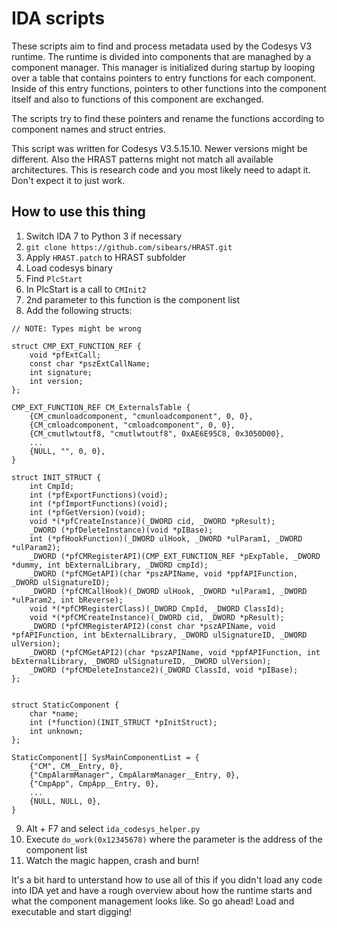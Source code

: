 # IDA scripts

These scripts aim to find and process metadata used by the Codesys V3 runtime.
The runtime is divided into components that are managhed by a component manager.
This manager is initialized during startup by looping over a table that contains
pointers to entry functions for each component. Inside of this entry functions,
pointers to other functions into the component itself and also to functions
of this component are exchanged.

The scripts try to find these pointers and rename the functions according to
component names and struct entries.

This script was written for Codesys V3.5.15.10. Newer versions might be different.
Also the HRAST patterns might not match all available architectures. This is
research code and you most likely need to adapt it. Don't expect it to just work.

## How to use this thing

1. Switch IDA 7 to Python 3 if necessary
2. `git clone https://github.com/sibears/HRAST.git`
3. Apply `HRAST.patch` to HRAST subfolder
4. Load codesys binary
5. Find `PlcStart`
6. In PlcStart is a call to `CMInit2`
7. 2nd parameter to this function is the component list
8. Add the following structs:

```
// NOTE: Types might be wrong

struct CMP_EXT_FUNCTION_REF {
    void *pfExtCall;
    const char *pszExtCallName;
    int signature;
    int version;
};

CMP_EXT_FUNCTION_REF CM_ExternalsTable {
    {CM_cmunloadcomponent, "cmunloadcomponent", 0, 0},
    {CM_cmloadcomponent, "cmloadcomponent", 0, 0},
    {CM_cmutlwtoutf8, "cmutlwtoutf8", 0xAE6E95C8, 0x3050D00},
    ...
    {NULL, "", 0, 0},
}

struct INIT_STRUCT {
    int CmpId;
    int (*pfExportFunctions)(void);
    int (*pfImportFunctions)(void);
    int (*pfGetVersion)(void);
    void *(*pfCreateInstance)(_DWORD cid, _DWORD *pResult);
    _DWORD (*pfDeleteInstance)(void *pIBase);
    int (*pfHookFunction)(_DWORD ulHook, _DWORD *ulParam1, _DWORD *ulParam2);
    _DWORD (*pfCMRegisterAPI)(CMP_EXT_FUNCTION_REF *pExpTable, _DWORD *dummy, int bExternalLibrary, _DWORD cmpId);
    _DWORD (*pfCMGetAPI)(char *pszAPIName, void *ppfAPIFunction, _DWORD ulSignatureID);
    _DWORD (*pfCMCallHook)(_DWORD ulHook, _DWORD *ulParam1, _DWORD *ulParam2, int bReverse);
    void *(*pfCMRegisterClass)(_DWORD CmpId, _DWORD ClassId);
    void *(*pfCMCreateInstance)(_DWORD cid, _DWORD *pResult);
    _DWORD (*pfCMRegisterAPI2)(const char *pszAPIName, void *pfAPIFunction, int bExternalLibrary, _DWORD ulSignatureID, _DWORD ulVersion);
    _DWORD (*pfCMGetAPI2)(char *pszAPIName, void *ppfAPIFunction, int bExternalLibrary, _DWORD ulSignatureID, _DWORD ulVersion);
    _DWORD (*pfCMDeleteInstance2)(_DWORD ClassId, void *pIBase);
};


struct StaticComponent {
    char *name;
    int (*function)(INIT_STRUCT *pInitStruct);
    int unknown;
};

StaticComponent[] SysMainComponentList = {
    {"CM", CM__Entry, 0},
    {"CmpAlarmManager", CmpAlarmManager__Entry, 0},
    {"CmpApp", CmpApp__Entry, 0},
    ...
    {NULL, NULL, 0},
}
```

9. Alt + F7 and select `ida_codesys_helper.py`
10. Execute `do_work(0x12345678)` where the parameter is the address of the component list
11. Watch the magic happen, crash and burn!

It's a bit hard to unterstand how to use all of this if you didn't load any code
into IDA yet and have a rough overview about how the runtime starts and what the
component management looks like. So go ahead! Load and executable and start digging!
